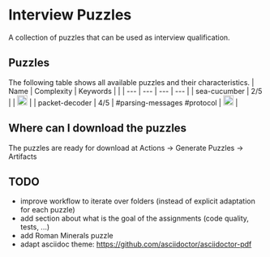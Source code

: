 # Interview Puzzles
A collection of puzzles that can be used as interview qualification.

## Puzzles
The following table shows all available puzzles and their characteristics.
| Name           | Complexity | Keywords                    |  |
| ---            | ---        | ---                         | ---      |
| sea-cucumber   | 2/5        |                             | [<img src="https://icons.iconarchive.com/icons/dtafalonso/android-lollipop/512/Downloads-icon.png" alt="drawing" width="20"/>](https://github.com/ISchwarz23/interview-puzzles/actions/workflows/main.yml) |
| packet-decoder | 4/5        | #parsing-messages #protocol | [<img src="https://icons.iconarchive.com/icons/dtafalonso/android-lollipop/512/Downloads-icon.png" alt="drawing" width="20"/>](https://github.com/ISchwarz23/interview-puzzles/actions/workflows/main.yml) |


## Where can I download the puzzles
The puzzles are ready for download at Actions -> Generate Puzzles -> Artifacts

## TODO
- improve workflow to iterate over folders (instead of explicit adaptation for each puzzle)
- add section about what is the goal of the assignments (code quality, tests, ...)
- add Roman Minerals puzzle
- adapt asciidoc theme: https://github.com/asciidoctor/asciidoctor-pdf

